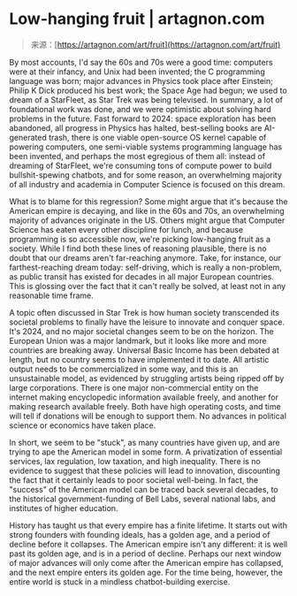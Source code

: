 <!--yml
category: 未分类
date: 2024-05-27 14:38:46
-->

# Low-hanging fruit | artagnon.com

> 来源：[https://artagnon.com/art/fruit](https://artagnon.com/art/fruit)

By most accounts, I'd say the 60s and 70s were a good time: computers were at their infancy, and Unix had been invented; the C programming language was born; major advances in Physics took place after Einstein; Philip K Dick produced his best work; the Space Age had begun; we used to dream of a StarFleet, as Star Trek was being televised. In summary, a lot of foundational work was done, and we were optimistic about solving hard problems in the future. Fast forward to 2024: space exploration has been abandoned, all progress in Physics has halted, best-selling books are AI-generated trash, there is one viable open-source OS kernel capable of powering computers, one semi-viable systems programming language has been invented, and perhaps the most egregious of them all: instead of dreaming of StarFleet, we're consuming tons of compute power to build bullshit-spewing chatbots, and for some reason, an overwhelming majority of all industry and academia in Computer Science is focused on this dream.

What is to blame for this regression? Some might argue that it's because the American empire is decaying, and like in the 60s and 70s, an overwhelming majority of advances originate in the US. Others might argue that Computer Science has eaten every other discipline for lunch, and because programming is so accessible now, we're picking low-hanging fruit as a society. While I find both these lines of reasoning plausible, there is no doubt that our dreams aren't far-reaching anymore. Take, for instance, our farthest-reaching dream today: self-driving, which is really a non-problem, as public transit has existed for decades in all major European countries. This is glossing over the fact that it can't really be solved, at least not in any reasonable time frame.

A topic often discussed in Star Trek is how human society transcended its societal problems to finally have the leisure to innovate and conquer space. It's 2024, and no major societal changes seem to be on the horizon. The European Union was a major landmark, but it looks like more and more countries are breaking away. Universal Basic Income has been debated at length, but no country seems to have implemented it to date. All artistic output needs to be commercialized in some way, and this is an unsustainable model, as evidenced by struggling artists being ripped off by large corporations. There is one major non-commercial entity on the internet making encyclopedic information available freely, and another for making research available freely. Both have high operating costs, and time will tell if donations will be enough to support them. No advances in political science or economics have taken place.

In short, we seem to be "stuck", as many countries have given up, and are trying to ape the American model in some form. A privatization of essential services, lax regulation, low taxation, and high inequality. There is no evidence to suggest that these policies will lead to innovation, discounting the fact that it certainly leads to poor societal well-being. In fact, the "success" of the American model can be traced back several decades, to the historical government-funding of Bell Labs, several national labs, and institutes of higher education.

History has taught us that every empire has a finite lifetime. It starts out with strong founders with founding ideals, has a golden age, and a period of decline before it collapses. The American empire isn't any different: it is well past its golden age, and is in a period of decline. Perhaps our next window of major advances will only come after the American empire has collapsed, and the next empire enters its golden age. For the time being, however, the entire world is stuck in a mindless chatbot-building exercise.